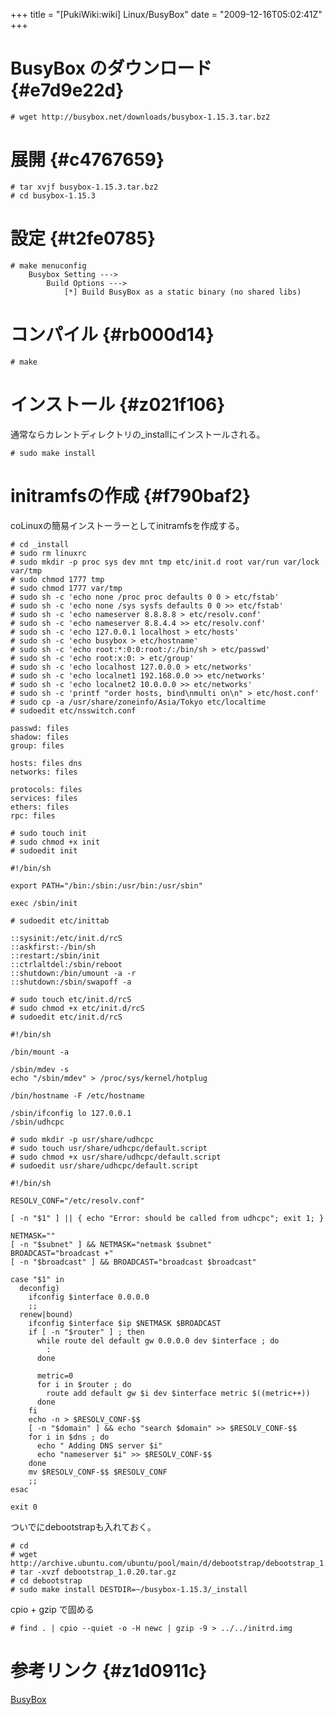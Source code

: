 +++
title = "[PukiWiki:wiki] Linux/BusyBox"
date = "2009-12-16T05:02:41Z"
+++


# BusyBox のダウンロード  {#e7d9e22d}

```
# wget http://busybox.net/downloads/busybox-1.15.3.tar.bz2
```

# 展開  {#c4767659}

```
# tar xvjf busybox-1.15.3.tar.bz2
# cd busybox-1.15.3
```

# 設定  {#t2fe0785}

```
# make menuconfig
    Busybox Setting --->
        Build Options --->
            [*] Build BusyBox as a static binary (no shared libs)
```

# コンパイル  {#rb000d14}

```
# make
```

# インストール  {#z021f106}
通常ならカレントディレクトリの_installにインストールされる。


```
# sudo make install
```

# initramfsの作成  {#f790baf2}
coLinuxの簡易インストーラーとしてinitramfsを作成する。


```
# cd _install
# sudo rm linuxrc
# sudo mkdir -p proc sys dev mnt tmp etc/init.d root var/run var/lock var/tmp
# sudo chmod 1777 tmp
# sudo chmod 1777 var/tmp
# sudo sh -c 'echo none /proc proc defaults 0 0 > etc/fstab'
# sudo sh -c 'echo none /sys sysfs defaults 0 0 >> etc/fstab'
# sudo sh -c 'echo nameserver 8.8.8.8 > etc/resolv.conf'
# sudo sh -c 'echo nameserver 8.8.4.4 >> etc/resolv.conf'
# sudo sh -c 'echo 127.0.0.1 localhost > etc/hosts'
# sudo sh -c 'echo busybox > etc/hostname'
# sudo sh -c 'echo root:*:0:0:root:/:/bin/sh > etc/passwd'
# sudo sh -c 'echo root:x:0: > etc/group'
# sudo sh -c 'echo localhost 127.0.0.0 > etc/networks'
# sudo sh -c 'echo localnet1 192.168.0.0 >> etc/networks'
# sudo sh -c 'echo localnet2 10.0.0.0 >> etc/networks'
# sudo sh -c 'printf "order hosts, bind\nmulti on\n" > etc/host.conf'
# sudo cp -a /usr/share/zoneinfo/Asia/Tokyo etc/localtime
# sudoedit etc/nsswitch.conf
```


```
passwd: files
shadow: files
group: files

hosts: files dns
networks: files

protocols: files
services: files
ethers: files
rpc: files
```


```
# sudo touch init
# sudo chmod +x init
# sudoedit init
```


```
#!/bin/sh

export PATH="/bin:/sbin:/usr/bin:/usr/sbin"

exec /sbin/init
```


```
# sudoedit etc/inittab
```


```
::sysinit:/etc/init.d/rcS
::askfirst:-/bin/sh
::restart:/sbin/init
::ctrlaltdel:/sbin/reboot
::shutdown:/bin/umount -a -r
::shutdown:/sbin/swapoff -a
```


```
# sudo touch etc/init.d/rcS
# sudo chmod +x etc/init.d/rcS
# sudoedit etc/init.d/rcS
```


```
#!/bin/sh

/bin/mount -a

/sbin/mdev -s
echo "/sbin/mdev" > /proc/sys/kernel/hotplug

/bin/hostname -F /etc/hostname

/sbin/ifconfig lo 127.0.0.1
/sbin/udhcpc
```


```
# sudo mkdir -p usr/share/udhcpc
# sudo touch usr/share/udhcpc/default.script
# sudo chmod +x usr/share/udhcpc/default.script
# sudoedit usr/share/udhcpc/default.script
```


```
#!/bin/sh

RESOLV_CONF="/etc/resolv.conf"

[ -n "$1" ] || { echo "Error: should be called from udhcpc"; exit 1; }

NETMASK=""
[ -n "$subnet" ] && NETMASK="netmask $subnet"
BROADCAST="broadcast +"
[ -n "$broadcast" ] && BROADCAST="broadcast $broadcast"

case "$1" in
  deconfig)
    ifconfig $interface 0.0.0.0
    ;;
  renew|bound)
    ifconfig $interface $ip $NETMASK $BROADCAST
    if [ -n "$router" ] ; then
      while route del default gw 0.0.0.0 dev $interface ; do
        :
      done

      metric=0
      for i in $router ; do
        route add default gw $i dev $interface metric $((metric++))
      done
    fi
    echo -n > $RESOLV_CONF-$$
    [ -n "$domain" ] && echo "search $domain" >> $RESOLV_CONF-$$
    for i in $dns ; do
      echo " Adding DNS server $i"
      echo "nameserver $i" >> $RESOLV_CONF-$$
    done
    mv $RESOLV_CONF-$$ $RESOLV_CONF
    ;;
esac

exit 0
```

ついでにdebootstrapも入れておく。


```
# cd
# wget http://archive.ubuntu.com/ubuntu/pool/main/d/debootstrap/debootstrap_1.0.20.tar.gz
# tar -xvzf debootstrap_1.0.20.tar.gz
# cd debootstrap
# sudo make install DESTDIR=~/busybox-1.15.3/_install
```

cpio + gzip で固める


```
# find . | cpio --quiet -o -H newc | gzip -9 > ../../initrd.img
```

# 参考リンク  {#z1d0911c}
[BusyBox](http://www.busybox.net/ "BusyBox")
